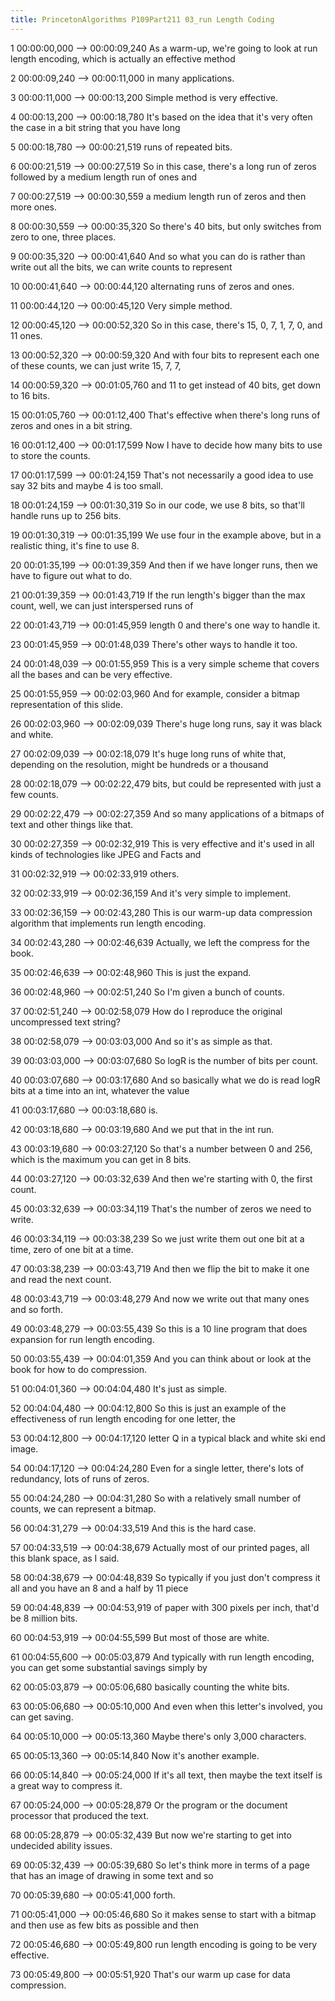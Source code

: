 ```yaml
---
title: PrincetonAlgorithms P109Part211 03_run Length Coding
---
```


1
00:00:00,000 --> 00:00:09,240
As a warm-up, we're going to look at run length encoding, which is actually an effective method

2
00:00:09,240 --> 00:00:11,000
in many applications.

3
00:00:11,000 --> 00:00:13,200
Simple method is very effective.

4
00:00:13,200 --> 00:00:18,780
It's based on the idea that it's very often the case in a bit string that you have long

5
00:00:18,780 --> 00:00:21,519
runs of repeated bits.

6
00:00:21,519 --> 00:00:27,519
So in this case, there's a long run of zeros followed by a medium length run of ones and

7
00:00:27,519 --> 00:00:30,559
a medium length run of zeros and then more ones.

8
00:00:30,559 --> 00:00:35,320
So there's 40 bits, but only switches from zero to one, three places.

9
00:00:35,320 --> 00:00:41,640
And so what you can do is rather than write out all the bits, we can write counts to represent

10
00:00:41,640 --> 00:00:44,120
alternating runs of zeros and ones.

11
00:00:44,120 --> 00:00:45,120
Very simple method.

12
00:00:45,120 --> 00:00:52,320
So in this case, there's 15, 0, 7, 1, 7, 0, and 11 ones.

13
00:00:52,320 --> 00:00:59,320
And with four bits to represent each one of these counts, we can just write 15, 7, 7,

14
00:00:59,320 --> 00:01:05,760
and 11 to get instead of 40 bits, get down to 16 bits.

15
00:01:05,760 --> 00:01:12,400
That's effective when there's long runs of zeros and ones in a bit string.

16
00:01:12,400 --> 00:01:17,599
Now I have to decide how many bits to use to store the counts.

17
00:01:17,599 --> 00:01:24,159
That's not necessarily a good idea to use say 32 bits and maybe 4 is too small.

18
00:01:24,159 --> 00:01:30,319
So in our code, we use 8 bits, so that'll handle runs up to 256 bits.

19
00:01:30,319 --> 00:01:35,199
We use four in the example above, but in a realistic thing, it's fine to use 8.

20
00:01:35,199 --> 00:01:39,359
And then if we have longer runs, then we have to figure out what to do.

21
00:01:39,359 --> 00:01:43,719
If the run length's bigger than the max count, well, we can just interspersed runs of

22
00:01:43,719 --> 00:01:45,959
length 0 and there's one way to handle it.

23
00:01:45,959 --> 00:01:48,039
There's other ways to handle it too.

24
00:01:48,039 --> 00:01:55,959
This is a very simple scheme that covers all the bases and can be very effective.

25
00:01:55,959 --> 00:02:03,960
And for example, consider a bitmap representation of this slide.

26
00:02:03,960 --> 00:02:09,039
There's huge long runs, say it was black and white.

27
00:02:09,039 --> 00:02:18,079
It's huge long runs of white that, depending on the resolution, might be hundreds or a thousand

28
00:02:18,079 --> 00:02:22,479
bits, but could be represented with just a few counts.

29
00:02:22,479 --> 00:02:27,359
And so many applications of a bitmaps of text and other things like that.

30
00:02:27,359 --> 00:02:32,919
This is very effective and it's used in all kinds of technologies like JPEG and Facts and

31
00:02:32,919 --> 00:02:33,919
others.

32
00:02:33,919 --> 00:02:36,159
And it's very simple to implement.

33
00:02:36,159 --> 00:02:43,280
This is our warm-up data compression algorithm that implements run length encoding.

34
00:02:43,280 --> 00:02:46,639
Actually, we left the compress for the book.

35
00:02:46,639 --> 00:02:48,960
This is just the expand.

36
00:02:48,960 --> 00:02:51,240
So I'm given a bunch of counts.

37
00:02:51,240 --> 00:02:58,079
How do I reproduce the original uncompressed text string?

38
00:02:58,079 --> 00:03:03,000
And so it's as simple as that.

39
00:03:03,000 --> 00:03:07,680
So logR is the number of bits per count.

40
00:03:07,680 --> 00:03:17,680
And so basically what we do is read logR bits at a time into an int, whatever the value

41
00:03:17,680 --> 00:03:18,680
is.

42
00:03:18,680 --> 00:03:19,680
And we put that in the int run.

43
00:03:19,680 --> 00:03:27,120
So that's a number between 0 and 256, which is the maximum you can get in 8 bits.

44
00:03:27,120 --> 00:03:32,639
And then we're starting with 0, the first count.

45
00:03:32,639 --> 00:03:34,119
That's the number of zeros we need to write.

46
00:03:34,119 --> 00:03:38,239
So we just write them out one bit at a time, zero of one bit at a time.

47
00:03:38,239 --> 00:03:43,719
And then we flip the bit to make it one and read the next count.

48
00:03:43,719 --> 00:03:48,279
And now we write out that many ones and so forth.

49
00:03:48,279 --> 00:03:55,439
So this is a 10 line program that does expansion for run length encoding.

50
00:03:55,439 --> 00:04:01,359
And you can think about or look at the book for how to do compression.

51
00:04:01,360 --> 00:04:04,480
It's just as simple.

52
00:04:04,480 --> 00:04:12,800
So this is just an example of the effectiveness of run length encoding for one letter, the

53
00:04:12,800 --> 00:04:17,120
letter Q in a typical black and white ski end image.

54
00:04:17,120 --> 00:04:24,280
Even for a single letter, there's lots of redundancy, lots of runs of zeros.

55
00:04:24,280 --> 00:04:31,280
So with a relatively small number of counts, we can represent a bitmap.

56
00:04:31,279 --> 00:04:33,519
And this is the hard case.

57
00:04:33,519 --> 00:04:38,679
Actually most of our printed pages, all this blank space, as I said.

58
00:04:38,679 --> 00:04:48,839
So typically if you just don't compress it all and you have an 8 and a half by 11 piece

59
00:04:48,839 --> 00:04:53,919
of paper with 300 pixels per inch, that'd be 8 million bits.

60
00:04:53,919 --> 00:04:55,599
But most of those are white.

61
00:04:55,600 --> 00:05:03,879
And typically with run length encoding, you can get some substantial savings simply by

62
00:05:03,879 --> 00:05:06,680
basically counting the white bits.

63
00:05:06,680 --> 00:05:10,000
And even when this letter's involved, you can get saving.

64
00:05:10,000 --> 00:05:13,360
Maybe there's only 3,000 characters.

65
00:05:13,360 --> 00:05:14,840
Now it's another example.

66
00:05:14,840 --> 00:05:24,000
If it's all text, then maybe the text itself is a great way to compress it.

67
00:05:24,000 --> 00:05:28,879
Or the program or the document processor that produced the text.

68
00:05:28,879 --> 00:05:32,439
But now we're starting to get into undecided ability issues.

69
00:05:32,439 --> 00:05:39,680
So let's think more in terms of a page that has an image of drawing in some text and so

70
00:05:39,680 --> 00:05:41,000
forth.

71
00:05:41,000 --> 00:05:46,680
So it makes sense to start with a bitmap and then use as few bits as possible and then

72
00:05:46,680 --> 00:05:49,800
run length encoding is going to be very effective.

73
00:05:49,800 --> 00:05:51,920
That's our warm up case for data compression.

